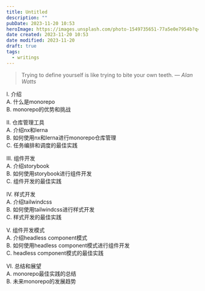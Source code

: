 ```yaml
---
title: Untitled
description: ""
pubDate: 2023-11-20 10:53
heroImage: https://images.unsplash.com/photo-1549735651-77a5e0e7954b?q=80&w=1200&auto=format&fit=crop
date created: 2023-11-20 10:53
date modified: 2023-11-20
draft: true
tags:
  - writings
---
```


> Trying to define yourself is like trying to bite your own teeth.
> — <cite>Alan Watts</cite>


I. 介绍  
A. 什么是monorepo  
B. monorepo的优势和挑战  
  
II. 仓库管理工具  
A. 介绍nx和lerna  
B. 如何使用nx和lerna进行monorepo仓库管理  
C. 任务编排和调度的最佳实践  
  
III. 组件开发  
A. 介绍storybook  
B. 如何使用storybook进行组件开发  
C. 组件开发的最佳实践  
  
IV. 样式开发  
A. 介绍tailwindcss  
B. 如何使用tailwindcss进行样式开发  
C. 样式开发的最佳实践  
  
V. 组件开发模式  
A. 介绍headless component模式  
B. 如何使用headless component模式进行组件开发  
C. headless component模式的最佳实践  
  
VI. 总结和展望  
A. monorepo最佳实践的总结  
B. 未来monorepo的发展趋势

